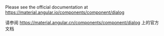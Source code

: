 Please see the official documentation at <https://material.angular.io/components/component/dialog>

请参阅 <https://material.angular.cn/components/component/dialog> 上的官方文档